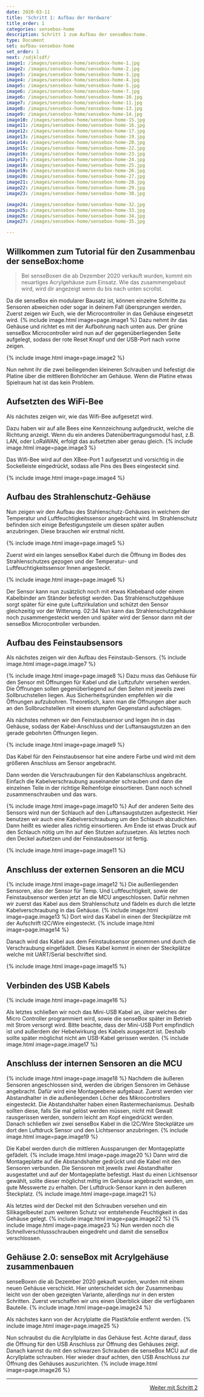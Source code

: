 ```yaml
---
date: 2020-03-11
title: 'Schritt 1: Aufbau der Hardware'
title_order: 1
categories: sensebox-home
description: Schritt 1 zum Aufbau der senseBox:home.
type: Document
set: aufbau-sensebox-home
set_order: 1
next: /sdjklsdf/
image1: /images/sensebox-home/sensebox-home-1.jpg
image2: /images/sensebox-home/sensebox-home-2.jpg
image3: /images/sensebox-home/sensebox-home-3.jpg
image4: /images/sensebox-home/sensebox-home-4.jpg
image5: /images/sensebox-home/sensebox-home-5.jpg
image6: /images/sensebox-home/sensebox-home-7.jpg
image6: /images/sensebox-home/sensebox-home-10.jpg
image7: /images/sensebox-home/sensebox-home-11.jpg
image8: /images/sensebox-home/sensebox-home-13.jpg
image9: /images/sensebox-home/sensebox-home-14.jpg
image10: /images/sensebox-home/sensebox-home-15.jpg
image11: /images/sensebox-home/sensebox-home-16.jpg
image12: /images/sensebox-home/sensebox-home-17.jpg
image13: /images/sensebox-home/sensebox-home-19.jpg
image14: /images/sensebox-home/sensebox-home-20.jpg
image15: /images/sensebox-home/sensebox-home-22.jpg
image16: /images/sensebox-home/sensebox-home-23.jpg
image17: /images/sensebox-home/sensebox-home-24.jpg
image18: /images/sensebox-home/sensebox-home-25.jpg
image19: /images/sensebox-home/sensebox-home-26.jpg
image20: /images/sensebox-home/sensebox-home-27.jpg
image21: /images/sensebox-home/sensebox-home-28.jpg
image22: /images/sensebox-home/sensebox-home-29.jpg
image23: /images/sensebox-home/sensebox-home-30.jpg

image24: /images/sensebox-home/sensebox-home-32.jpg
image25: /images/sensebox-home/sensebox-home-33.jpg
image26: /images/sensebox-home/sensebox-home-34.jpg
image27: /images/sensebox-home/sensebox-home-35.jpg

---
```



## Willkommen zum Tutorial für den Zusammenbau der senseBox:home

> Bei senseBoxen die ab Dezember 2020 verkauft wurden, kommt ein neuartiges Acrylgehäuse zum Einsatz. Wie das zusammengebaut wird, wird dir angezeigt wenn du bis nach unten scrollst. 

Da die senseBox ein modularer Bausatz ist, können einzelne Schritte zu Sensoren abweichen oder sogar in deinem Fall übersprungen werden. Zuerst zeigen wir Euch, wie der Microcontroller in das Gehäuse eingesetzt wird.
{% include image.html image=page.image1 %}
Dazu nehmt ihr das Gehäuse und richtet es mit der Aufbohrung nach unten aus. Der grüne senseBox Microcontroller wird nun auf der gegenüberliegenden Seite aufgelegt, sodass der rote Reset Knopf und der USB-Port nach vorne zeigen. 



{% include image.html image=page.image2 %}

Nun nehmt ihr die zwei beiliegenden kleineren Schrauben und befestigt die Platine über die mittleren Bohrlöcher am Gehäuse. Wenn die Platine etwas Spielraum hat ist das kein Problem. 

## Aufsetzten des WiFi-Bee
Als nächstes zeigen wir, wie das Wifi-Bee aufgesetzt wird. 

Dazu haben wir auf alle Bees eine Kennzeichnung aufgedruckt, welche die Richtung anzeigt. Wenn du ein anderes Datenübertragungsmodul hast, z.B. LAN, oder LoRaWAN, erfolgt das aufsetzten aber genau gleich. 
{% include image.html image=page.image3 %}

Das Wifi-Bee wird auf den XBee-Port 1 aufgesetzt und vorsichtig in die Sockelleiste eingedrückt, sodass alle Pins des Bees eingesteckt sind.

{% include image.html image=page.image4 %}


## Aufbau des Strahlenschutz-Gehäuse

Nun zeigen wir den Aufbau des Stahlenschutz-Gehäuses in welchem der Temperatur und Luftfeuchtigkeitssensor angebracht wird.
Im Strahlenschutz befinden sich einige Befestigungsteile um diesen später außen anzubringen. Diese brauchen wir erstmal nicht. 

{% include image.html image=page.image5 %}

Zuerst wird ein langes senseBox Kabel durch die Öffnung im Bodes des Strahlenschutzes gezogen und der Temperatur- und Luftfeuchtigkeitssensor Innen angesteckt.

{% include image.html image=page.image6 %}

Der Sensor kann nun zusätzlich noch mit etwas Klebeband oder einem Kabelbinder am Ständer befestigt werden. Das Strahlenschutzgehäuse sorgt später für eine gute Luftzirkulation und schützt den Sensor gleichzeitig vor der Witterung.
02:34 Nun kann das Strahlenschutzgehäuse noch zusammengesteckt werden und später wird der Sensor dann mit der senseBox Microcontroller verbunden.

## Aufbau des Feinstaubsensors


Als nächstes zeigen wir den Aufbau des Feinstaub-Sensors. 
{% include image.html image=page.image7 %}


{% include image.html image=page.image8 %}
Dazu muss das Gehäuse für den Sensor mit Öffnungen für Kabel und die Luftzufuhr versehen werden. 
Die Öffnungen sollen gegenüberliegend auf den Seiten mit jeweils zwei Sollbruchstellen liegen. 
Aus Sicherheitsgründen empfehlen wir die Öffnungen aufzubohren. Theoretisch, kann man die Öffnungen aber auch an den Sollbruchstellen mit einem stumpfen Gegenstand aufschlagen.  


Als nächstes nehmen wir den Feinstaubsensor und legen ihn in das Gehäuse, sodass der Kabel-Anschluss und der Luftansaugstutzen an den gerade gebohrten Öffnungen liegen.

{% include image.html image=page.image9 %} 

Das Kabel für den Feinstaubsensor hat eine andere Farbe und wird mit dem größeren Anschluss am Sensor angebracht. 


Dann werden die Verschraubungen für den Kabelanschluss angebracht.
Einfach die Kabelverschraubung auseinander schrauben und dann die einzelnen Teile in der richtige Reihenfolge einsortieren. Dann noch schnell zusammenschrauben und das wars.

{% include image.html image=page.image10 %} 
 Auf der anderen Seite des Sensors wird nun der Schlauch auf den Luftansaugstutzen aufgesteckt.
Hier benutzen wir auch eine Kabelverschraubung um den Schlauch abzudichten. Dann heißt es wieder alles richtig einsortieren. Am Ende ist etwas Druck auf den Schlauch nötig um Ihn auf den Stutzen aufzusetzen. Als letztes noch den Deckel aufsetzen und der Feinstaubsensor ist fertig.

{% include image.html image=page.image11 %} 
## Anschluss der externen Sensoren an die MCU

{% include image.html image=page.image12 %} 
Die außenliegenden Sensoren, also der Sensor für Temp. Und Luftfeuchtigkeit, sowie der Feinstaubsensor werden jetzt an die MCU angeschlossen.
Dafür nehmen wir zuerst das Kabel aus dem Strahlenschutz und fädeln es durch die letzte Kabelverschraubung in das Gehäuse.
{% include image.html image=page.image13 %} 
Dort wird das Kabel in einen der Steckplätze mit der Aufschrift I2C/Wire eingesteckt. 
{% include image.html image=page.image14 %} 


Danach wird das Kabel aus dem Feinstaubsensor genommen und durch die Verschraubung eingefädelt. 
Dieses Kabel kommt in einen der Steckplätze welche mit UART/Serial beschriftet sind. 

{% include image.html image=page.image15 %} 

## Verbinden des USB Kabels

{% include image.html image=page.image16 %} 

Als letztes schließen wir noch das Mini-USB Kabel an, über welches der Micro Controller programmiert wird, sowie die senseBox später im Betrieb mit Strom versorgt wird. 
Bitte beachte, dass der Mini-USB Port empfindlich ist und außerdem der Hebelwirkung des Kabels ausgesetzt ist. Deshalb sollte später möglichst nicht am USB-Kabel gerissen werden.
{% include image.html image=page.image17 %} 

## Anschluss der internen Sensoren an die MCU

{% include image.html image=page.image18 %} 
Nachdem die äußeren Sensoren angeschlossen sind, werden die übrigen Sensoren im Gehäuse angebracht.
Dafür wird eine Montageebene aufgebaut. Zuerst werden vier Abstandhalter in die außenliegenden Löcher des Mikrocontrollers eingesteckt. 
Die Abstandshalter haben einen Rastermechanismus. Deshalb sollten diese, falls Sie mal gelöst werden müssen, nicht mit Gewalt rausgerissen werden, sondern leicht am Kopf eingedrückt werden.  
Danach schließen wir zwei senseBox Kabel in die I2C/Wire Steckplätze um dort den Luftdruck Sensor und den Lichtsensor anzubringen.
{% include image.html image=page.image19 %} 

Die Kabel werden durch die mittleren Aussparungen der Montageplatte gefädelt. 
{% include image.html image=page.image20 %} 
Dann wird die Montageplatte auf die Abstandshalter gedrückt und die Kabel mit den Sensoren verbunden. 
Die Sensoren mit jeweils zwei Abstandhalter ausgestattet und auf der Montageplatte befestigt. 
Hast du einen Lichtsensor gewählt, sollte dieser möglichst mittig im Gehäuse angebracht werden, um gute Messwerte zu erhalten.
Der Luftdruck-Sensor kann in den äußeren Steckplatz.
{% include image.html image=page.image21 %} 

Als letztes wird der Deckel mit den Schrauben versehen und ein Silikagelbeutel zum weiteren Schutz vor entstehende Feuchtigkeit in das Gehäuse gelegt.
{% include image.html image=page.image22 %} 
{% include image.html image=page.image23 %} 
Nun werden noch die Schnellverschlussschrauben eingedreht und damit die senseBox verschlossen. 

## Gehäuse 2.0: senseBox mit Acrylgehäuse zusammenbauen
senseBoxen die ab Dezember 2020 gekauft wurden, wurden mit einem neuen Gehäuse verschickt. Hier unterscheidet sich der Zusammenbau leicht von der oben gezeigten Variante, allerdings nur in den ersten Schritten. Zuerst verschaffen wir uns einen Überblick über die verfügbaren Bauteile. 
{% include image.html image=page.image24 %} 

Als nächstes kann von der Acrylplatte die Plastikfolie entfernt werden.
{% include image.html image=page.image25 %}

Nun schraubst du die Acryllplatte in das Gehäuse fest. Achte darauf, dass die Öffnung für den USB Anschluss zur Öffnung des Gehäuses zeigt.
Danach kannst du mit den schwarzen Schrauben die senseBox MCU auf die Acryllplatte schrauben. Hier wieder drauf achten, den USB Anschluss zur Öffnung des Gehäuses auszurichten.
{% include image.html image=page.image26 %}

<hr>
<a href="/sensebox-home/home-schritt-2/" class="button" style="float: right;">Weiter mit Schritt 2</a>